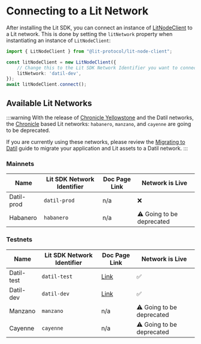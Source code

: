 # Connecting to a Lit Network

After installing the Lit SDK, you can connect an instance of [LitNodeClient](https://v6-api-doc-lit-js-sdk.vercel.app/classes/lit_node_client_src.LitNodeClient.html) to a Lit network. This is done by setting the `litNetwork` property when instantiating an instance of `LitNodeClient`:

```ts
import { LitNodeClient } from "@lit-protocol/lit-node-client";

const litNodeClient = new LitNodeClient({
    // Change this to the Lit SDK Network Identifier you want to connect to
    litNetwork: 'datil-dev',
});
await litNodeClient.connect();
```

## Available Lit Networks

:::warning
With the release of [Chronicle Yellowstone](./lit-blockchains/chronicle-yellowstone) and the Datil networks, the [Chronicle](./lit-blockchains/chronicle) based Lit networks: `habanero`, `manzano`, and `cayenne` are going to be deprecated.

If you are currently using these networks, please review the [Migrating to Datil](./migrations/migrating-to-datil) guide to migrate your application and Lit assets to a Datil network.
:::

### Mainnets

| Name       | Lit SDK Network Identifier | Doc Page Link | Network is Live           |
|------------|----------------------------|---------------|---------------------------|
| Datil-prod | `datil-prod`               | n/a           | ❌                        |
| Habanero   | `habanero`                 | n/a           | ⚠️ Going to be deprecated |

### Testnets

| Name       | Lit SDK Network Identifier | Doc Page Link                 | Network is Live           |
|------------|----------------------------|-------------------------------|---------------------------|
| Datil-test | `datil-test`               | [Link](./testnets#datil-test) | ✅                        |
| Datil-dev  | `datil-dev`                | [Link](./testnets#datil-dev)  | ✅                        |
| Manzano    | `manzano`                  | n/a                           | ⚠️ Going to be deprecated |
| Cayenne    | `cayenne`                  | n/a                           | ⚠️ Going to be deprecated |
